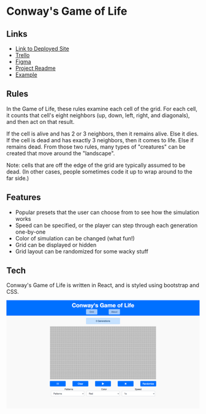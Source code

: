 # Conway's Game of Life

## Links

* [Link to Deployed Site](https://conways-game-of-life-zeta.vercel.app/)
* [Trello](https://trello.com/b/sgTAfxMj/conways-game-of-life)
* [Figma](https://www.figma.com/file/savuRtxvXybeHVGU31MGbi/Conway-s-Game-of-Life?node-id=0%3A1)
* [Project Readme](https://github.com/LambdaSchool/CS-Build-Week-1)
* [Example](https://bitstorm.org/gameoflife/)

## Rules

In the Game of Life, these rules examine each cell of the grid. For each cell, it counts that cell's eight neighbors (up, down, left, right, and diagonals), and then act on that result.

If the cell is alive and has 2 or 3 neighbors, then it remains alive. Else it dies.
If the cell is dead and has exactly 3 neighbors, then it comes to life. Else if remains dead.
From those two rules, many types of "creatures" can be created that move around the "landscape".

Note: cells that are off the edge of the grid are typically assumed to be dead. (In other cases, people sometimes code it up to wrap around to the far side.)

## Features

* Popular presets that the user can choose from to see how the simulation works
* Speed can be specified, or the player can step through each generation one-by-one
* Color of simulation can be changed (what fun!)
* Grid can be displayed or hidden
* Grid layout can be randomized for some wacky stuff

## Tech

Conway's Game of Life is written in React, and is styled using bootstrap and CSS.

![conway screenshot](/screenshot.png)
